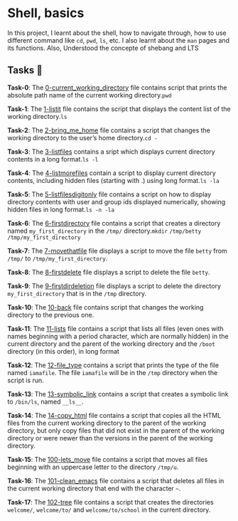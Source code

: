 #  Shell, basics 

In this project, I learnt about the shell, how to navigate through, how to use different command like `cd`, `pwd`, `ls`, etc. I also learnt about the `man` pages and its functions. Also, Understood the concepte of shebang and LTS

## Tasks :page_with_curl:

**Task-0**: The [0-current_working_directory](./0-current_working_directory) file contains script that prints the absolute path name of the current working directory.`pwd`

**Task-1**: The [1-listit](./1-listit) file contains the script that displays the content list of the working directory.`ls`

**Task-2**: The [2-bring_me_home](./2-bring_me_home) file contains a script that changes the working directory to the user’s home directory.`cd -`

**Task-3**: The [3-listfiles](./3-listfiles) contains a sript which displays current directory contents in a long format.`ls -l`

**Task-4**: The [4-listmorefiles](./4-listmorefiles) contain a script to display current directory contents, including hidden files (starting with .) using long format.`ls -la`

**Task-5**: The [5-listfilesdigitonly](./5-listfilesdigitonly) file contains a script on how to display directory contents with user and group ids displayed numerically, showing hidden files in long format.`ls -n -la`

**Task-6**: The [6-firstdirectory](./6-firstdirectory) file contains a script that creates a directory named `my_first_directory` in the `/tmp/` directory.`mkdir` `/tmp/betty` `/tmp/my_first_directory`

**Task-7**: The [7-movethatfile](./7-movethatfile) file displays a script to move the file `betty` from `/tmp/` to `/tmp/my_first_directory`.

**Task-8**: The [8-firstdelete](./8-firstdelete) file displays a script to delete the file `betty`.

**Task-9**: The [9-firstdirdeletion](./9-firstdirdeletion) file displays a script to delete the directory `my_first_directory` that is in the `/tmp` directory.

**Task-10**: The [10-back](./10-back) file contains script that changes the working directory to the previous one.

**Task-11**: The [11-lists](./11-lists) file contains a script that lists all files (even ones with names beginning with a period character, which are normally hidden) in the current directory and the parent of the working directory and the `/boot` directory (in this order), in long format

**Task-12**: The [12-file_type](./12-file_type) contains a script that prints the type of the file named `iamafile`. The file `iamafile` will be in the `/tmp` directory when the script is run.

**Task-13**: The [13-symbolic_link](./13-symbolic_link) contains a script that creates a symbolic link to `/bin/ls`, named `__ls__`.

**Task-14**: The [14-copy_html](./14-copy_html) file contains a script that copies all the HTML files from the current working directory to the parent of the working directory, but only copy files that did not exist in the parent of the working directory or were newer than the versions in the parent of the working directory.

**Task-15**: The [100-lets_move](./100-lets_move) file contains a script that moves all files beginning with an uppercase letter to the directory `/tmp/u`.

**Task-16**: The [101-clean_emacs](./101-clean_emacs) file contains a script that deletes all files in the current working directory that end with the character `~`.

**Task-17**: The [102-tree](./102-tree) file contains a script that creates the directories `welcome/`, `welcome/to/` and `welcome/to/school` in the current directory.

